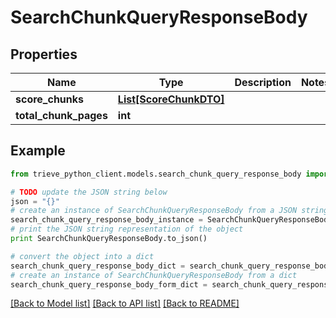 # SearchChunkQueryResponseBody


## Properties

Name | Type | Description | Notes
------------ | ------------- | ------------- | -------------
**score_chunks** | [**List[ScoreChunkDTO]**](ScoreChunkDTO.md) |  | 
**total_chunk_pages** | **int** |  | 

## Example

```python
from trieve_python_client.models.search_chunk_query_response_body import SearchChunkQueryResponseBody

# TODO update the JSON string below
json = "{}"
# create an instance of SearchChunkQueryResponseBody from a JSON string
search_chunk_query_response_body_instance = SearchChunkQueryResponseBody.from_json(json)
# print the JSON string representation of the object
print SearchChunkQueryResponseBody.to_json()

# convert the object into a dict
search_chunk_query_response_body_dict = search_chunk_query_response_body_instance.to_dict()
# create an instance of SearchChunkQueryResponseBody from a dict
search_chunk_query_response_body_form_dict = search_chunk_query_response_body.from_dict(search_chunk_query_response_body_dict)
```
[[Back to Model list]](../README.md#documentation-for-models) [[Back to API list]](../README.md#documentation-for-api-endpoints) [[Back to README]](../README.md)


